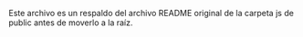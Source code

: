 Este archivo es un respaldo del archivo README original de la carpeta js de public antes de moverlo a la raíz.
